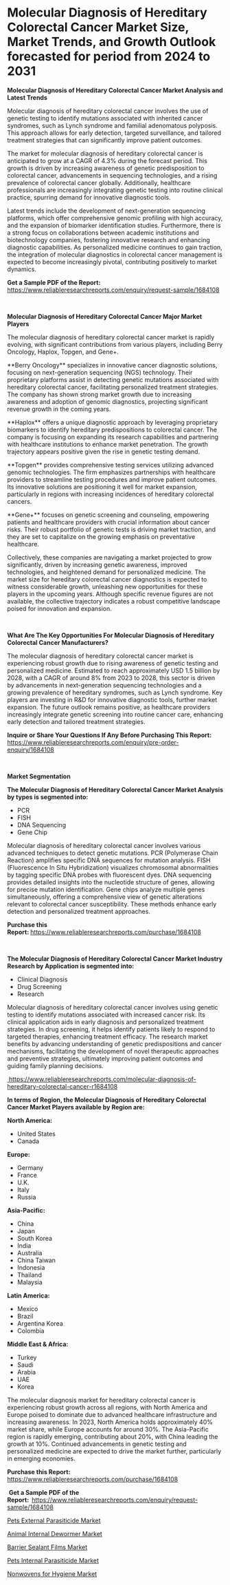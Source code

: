 <p><h1>Molecular Diagnosis of Hereditary Colorectal Cancer Market Size, Market Trends, and Growth Outlook forecasted for period from 2024 to 2031</h1></p><p><strong>Molecular Diagnosis of Hereditary Colorectal Cancer Market Analysis and Latest Trends</strong></p>
<p><p>Molecular diagnosis of hereditary colorectal cancer involves the use of genetic testing to identify mutations associated with inherited cancer syndromes, such as Lynch syndrome and familial adenomatous polyposis. This approach allows for early detection, targeted surveillance, and tailored treatment strategies that can significantly improve patient outcomes. </p><p>The market for molecular diagnosis of hereditary colorectal cancer is anticipated to grow at a CAGR of 4.3% during the forecast period. This growth is driven by increasing awareness of genetic predisposition to colorectal cancer, advancements in sequencing technologies, and a rising prevalence of colorectal cancer globally. Additionally, healthcare professionals are increasingly integrating genetic testing into routine clinical practice, spurring demand for innovative diagnostic tools. </p><p>Latest trends include the development of next-generation sequencing platforms, which offer comprehensive genomic profiling with high accuracy, and the expansion of biomarker identification studies. Furthermore, there is a strong focus on collaborations between academic institutions and biotechnology companies, fostering innovative research and enhancing diagnostic capabilities. As personalized medicine continues to gain traction, the integration of molecular diagnostics in colorectal cancer management is expected to become increasingly pivotal, contributing positively to market dynamics.</p></p>
<p><strong>Get a Sample PDF of the Report:&nbsp;</strong> <a href="https://www.reliableresearchreports.com/enquiry/request-sample/1684108?utm_campaign=10&utm_medium=2&utm_source=Github&utm_content=ia&utm_term=15102024&utm_id=molecular-diagnosis-of-hereditary-colorectal-cancer">https://www.reliableresearchreports.com/enquiry/request-sample/1684108</a></p>
<p>&nbsp;</p>
<p><strong>Molecular Diagnosis of Hereditary Colorectal Cancer Major Market Players</strong></p>
<p><p>The molecular diagnosis of hereditary colorectal cancer market is rapidly evolving, with significant contributions from various players, including Berry Oncology, Haplox, Topgen, and Gene+. </p><p>**Berry Oncology** specializes in innovative cancer diagnostic solutions, focusing on next-generation sequencing (NGS) technology. Their proprietary platforms assist in detecting genetic mutations associated with hereditary colorectal cancer, facilitating personalized treatment strategies. The company has shown strong market growth due to increasing awareness and adoption of genomic diagnostics, projecting significant revenue growth in the coming years.</p><p>**Haplox** offers a unique diagnostic approach by leveraging proprietary biomarkers to identify hereditary predispositions to colorectal cancer. The company is focusing on expanding its research capabilities and partnering with healthcare institutions to enhance market penetration. The growth trajectory appears positive given the rise in genetic testing demand.</p><p>**Topgen** provides comprehensive testing services utilizing advanced genomic technologies. The firm emphasizes partnerships with healthcare providers to streamline testing procedures and improve patient outcomes. Its innovative solutions are positioning it well for market expansion, particularly in regions with increasing incidences of hereditary colorectal cancers.</p><p>**Gene+** focuses on genetic screening and counseling, empowering patients and healthcare providers with crucial information about cancer risks. Their robust portfolio of genetic tests is driving market traction, and they are set to capitalize on the growing emphasis on preventative healthcare.</p><p>Collectively, these companies are navigating a market projected to grow significantly, driven by increasing genetic awareness, improved technologies, and heightened demand for personalized medicine. The market size for hereditary colorectal cancer diagnostics is expected to witness considerable growth, unleashing new opportunities for these players in the upcoming years. Although specific revenue figures are not available, the collective trajectory indicates a robust competitive landscape poised for innovation and expansion.</p></p>
<p>&nbsp;</p>
<p><strong>What Are The Key Opportunities For Molecular Diagnosis of Hereditary Colorectal Cancer Manufacturers?</strong></p>
<p><p>The molecular diagnosis of hereditary colorectal cancer market is experiencing robust growth due to rising awareness of genetic testing and personalized medicine. Estimated to reach approximately USD 1.5 billion by 2028, with a CAGR of around 8% from 2023 to 2028, this sector is driven by advancements in next-generation sequencing technologies and a growing prevalence of hereditary syndromes, such as Lynch syndrome. Key players are investing in R&D for innovative diagnostic tools, further market expansion. The future outlook remains positive, as healthcare providers increasingly integrate genetic screening into routine cancer care, enhancing early detection and tailored treatment strategies.</p></p>
<p><strong>Inquire or Share Your Questions If Any Before Purchasing This Report:</strong> <a href="https://www.reliableresearchreports.com/enquiry/pre-order-enquiry/1684108?utm_campaign=10&utm_medium=2&utm_source=Github&utm_content=ia&utm_term=15102024&utm_id=molecular-diagnosis-of-hereditary-colorectal-cancer">https://www.reliableresearchreports.com/enquiry/pre-order-enquiry/1684108</a></p>
<p>&nbsp;</p>
<p><strong>Market Segmentation</strong></p>
<p><strong>The Molecular Diagnosis of Hereditary Colorectal Cancer Market Analysis by types is segmented into:</strong></p>
<p><ul><li>PCR</li><li>FISH</li><li>DNA Sequencing</li><li>Gene Chip</li></ul></p>
<p><p>Molecular diagnosis of hereditary colorectal cancer involves various advanced techniques to detect genetic mutations. PCR (Polymerase Chain Reaction) amplifies specific DNA sequences for mutation analysis. FISH (Fluorescence In Situ Hybridization) visualizes chromosomal abnormalities by tagging specific DNA probes with fluorescent dyes. DNA sequencing provides detailed insights into the nucleotide structure of genes, allowing for precise mutation identification. Gene chips analyze multiple genes simultaneously, offering a comprehensive view of genetic alterations relevant to colorectal cancer susceptibility. These methods enhance early detection and personalized treatment approaches.</p></p>
<p><strong>Purchase this Report:&nbsp;</strong><a href="https://www.reliableresearchreports.com/purchase/1684108?utm_campaign=10&utm_medium=2&utm_source=Github&utm_content=ia&utm_term=15102024&utm_id=molecular-diagnosis-of-hereditary-colorectal-cancer">https://www.reliableresearchreports.com/purchase/1684108</a></p>
<p>&nbsp;</p>
<p><strong>The Molecular Diagnosis of Hereditary Colorectal Cancer Market Industry Research by Application is segmented into:</strong></p>
<p><ul><li>Clinical Diagnosis</li><li>Drug Screening</li><li>Research</li></ul></p>
<p><p>Molecular diagnosis of hereditary colorectal cancer involves using genetic testing to identify mutations associated with increased cancer risk. Its clinical application aids in early diagnosis and personalized treatment strategies. In drug screening, it helps identify patients likely to respond to targeted therapies, enhancing treatment efficacy. The research market benefits by advancing understanding of genetic predispositions and cancer mechanisms, facilitating the development of novel therapeutic approaches and preventive strategies, ultimately improving patient outcomes and guiding family planning decisions.</p></p>
<p><a href="https://www.reliableresearchreports.com/molecular-diagnosis-of-hereditary-colorectal-cancer-r1684108?utm_campaign=10&utm_medium=2&utm_source=Github&utm_content=ia&utm_term=15102024&utm_id=molecular-diagnosis-of-hereditary-colorectal-cancer">&nbsp;https://www.reliableresearchreports.com/molecular-diagnosis-of-hereditary-colorectal-cancer-r1684108</a></p>
<p><strong>In terms of Region, the Molecular Diagnosis of Hereditary Colorectal Cancer Market Players available by Region are:</strong></p>
<p>
    <p> <strong> North America: </strong>
        <ul>
            <li>United States</li>
            <li>Canada</li>
        </ul>
        </p> 
    <p> <strong> Europe: </strong>
        <ul>
            <li>Germany</li>
            <li>France</li>
            <li>U.K.</li>
            <li>Italy</li>
            <li>Russia</li>
        </ul>
        </p> 
    <p> <strong> Asia-Pacific: </strong>
        <ul>
            <li>China</li>
            <li>Japan</li>
            <li>South Korea</li>
            <li>India</li>
            <li>Australia</li>
            <li>China Taiwan</li>
            <li>Indonesia</li>
            <li>Thailand</li>
            <li>Malaysia</li>
        </ul>
        </p> 
    <p> <strong> Latin America: </strong>
        <ul>
            <li>Mexico</li>
            <li>Brazil</li>
            <li>Argentina Korea</li>
            <li>Colombia</li>
        </ul>
        </p> 
    <p> <strong> Middle East & Africa: </strong>
        <ul>
            <li>Turkey</li>
            <li>Saudi</li>
            <li>Arabia</li>
            <li>UAE</li>
            <li>Korea</li>
        </ul>
    </p>
    </p>
<p><p>The molecular diagnosis market for hereditary colorectal cancer is experiencing robust growth across all regions, with North America and Europe poised to dominate due to advanced healthcare infrastructure and increasing awareness. In 2023, North America holds approximately 40% market share, while Europe accounts for around 30%. The Asia-Pacific region is rapidly emerging, contributing about 20%, with China leading the growth at 10%. Continued advancements in genetic testing and personalized medicine are expected to drive the market further, particularly in emerging economies.</p></p>
<p><strong>Purchase this Report: </strong><a href="https://www.reliableresearchreports.com/purchase/1684108?utm_campaign=10&utm_medium=2&utm_source=Github&utm_content=ia&utm_term=15102024&utm_id=molecular-diagnosis-of-hereditary-colorectal-cancer">https://www.reliableresearchreports.com/purchase/1684108</a></p>
<p>&nbsp;<strong>Get a Sample PDF of the Report:&nbsp;&nbsp;</strong><a href="https://www.reliableresearchreports.com/enquiry/request-sample/1684108?utm_campaign=10&utm_medium=2&utm_source=Github&utm_content=ia&utm_term=15102024&utm_id=molecular-diagnosis-of-hereditary-colorectal-cancer">https://www.reliableresearchreports.com/enquiry/request-sample/1684108</a></p>
<p><strong></strong></p>
<p><p><a href="https://www.linkedin.com/pulse/pets-external-parasiticide-market-size-share-analysis-growth-pzycf?trk=public_post_embed_feed-article-content&utm_campaign=10&utm_medium=2&utm_source=Github&utm_content=ia&utm_term=15102024&utm_id=molecular-diagnosis-of-hereditary-colorectal-cancer">Pets External Parasiticide Market</a></p><p><a href="https://www.linkedin.com/pulse/animal-internal-dewormer-market-navigating-challenges-unlocking-x9llf?trk=public_post_embed_feed-article-content&utm_campaign=10&utm_medium=2&utm_source=Github&utm_content=ia&utm_term=15102024&utm_id=molecular-diagnosis-of-hereditary-colorectal-cancer">Animal Internal Dewormer Market</a></p><p><a href="https://github.com/NancyAlvarado586/Market-Research-Report-List-1/blob/main/barrier-sealant-films-market.md?utm_campaign=10&utm_medium=2&utm_source=Github&utm_content=ia&utm_term=15102024&utm_id=molecular-diagnosis-of-hereditary-colorectal-cancer">Barrier Sealant Films Market</a></p><p><a href="https://www.linkedin.com/pulse/surfing-pets-internal-parasiticide-wave-riding-market-currents-ygllf?trk=public_post_embed_feed-article-content&utm_campaign=10&utm_medium=2&utm_source=Github&utm_content=ia&utm_term=15102024&utm_id=molecular-diagnosis-of-hereditary-colorectal-cancer">Pets Internal Parasiticide Market</a></p><p><a href="https://github.com/JubayerMia832/Market-Research-Report-List-1/blob/main/nonwovens-for-hygiene-market.md?utm_campaign=10&utm_medium=2&utm_source=Github&utm_content=ia&utm_term=15102024&utm_id=molecular-diagnosis-of-hereditary-colorectal-cancer">Nonwovens for Hygiene Market</a></p></p>